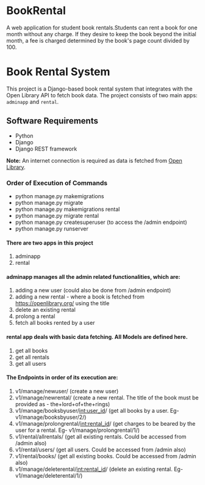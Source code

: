 # BookRental
A web application for student book rentals.Students can rent a book for one month without any charge. If they desire to keep the book beyond the initial month, a fee is charged determined by the book's page count divided by 100.

# Book Rental System

This project is a Django-based book rental system that integrates with the Open Library API to fetch book data. The project consists of two main apps: `adminapp` and `rental`.

## Software Requirements

- Python
- Django
- Django REST framework

**Note:** An internet connection is required as data is fetched from [Open Library](https://openlibrary.org/).

### Order of Execution of Commands

- python manage.py makemigrations
- python manage.py migrate
- python manage.py makemigrations rental
- python manage.py migrate rental
- python manage.py createsuperuser  (to access the /admin endpoint)
- python manage.py runserver

#### There are two apps in this project
1. adminapp
2. rental

#### adminapp manages all the admin related functionalities, which are:
1. adding a new user (could also be done from /admin endpoint)
2. adding a new rental - where a book is fetched from https://openlibrary.org/ using the title
3. delete an existing rental
4. prolong a rental
5. fetch all books rented by a user

#### rental app deals with basic data fetching. All Models are defined here.
1. get all books
2. get all rentals
3. get all users

#### The Endpoints in order of its execution are:
1. v1/manage/newuser/	(create a new user)
2. v1/manage/newrental/ (create a new rental. The title of the book must be provided as - the+lord+of+the+rings)
3. v1/manage/booksbyuser/<int:user_id>/ (get all books by a user. Eg- v1/manage/booksbyuser/2/)
4. v1/manage/prolongrental/<int:rental_id>/ (get charges to be beared by the user for a rental. Eg- v1/manage/prolongrental/1/)
5. v1/rental/allrentals/ (get all existing rentals. Could be accessed from /admin also)
6. v1/rental/users/ (get all users. Could be accessed from /admin also)
7. v1/rental/books/ (get all existing books. Could be accessed from /admin also)
8. v1/manage/deleterental/<int:rental_id>/ (delete an existing rental. Eg- v1/manage/deleterental/1/)

